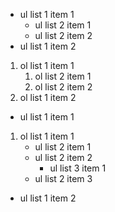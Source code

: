 
* ul list 1 item 1
    * ul list 2 item 1
    * ul list 2 item 2
* ul list 1 item 2

1. ol list 1 item 1
    1. ol list 2 item 1
    1. ol list 2 item 2
1. ol list 1 item 2

* ul list 1 item 1
1. ol list 1 item 1
    * ul list 2 item 1
    * ul list 2 item 2
        * ul list 3 item 1
    * ul list 2 item 3
* ul list 1 item 2

